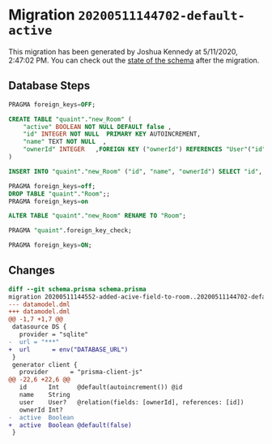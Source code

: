 # Migration `20200511144702-default-active`

This migration has been generated by Joshua Kennedy at 5/11/2020, 2:47:02 PM.
You can check out the [state of the schema](./schema.prisma) after the migration.

## Database Steps

```sql
PRAGMA foreign_keys=OFF;

CREATE TABLE "quaint"."new_Room" (
    "active" BOOLEAN NOT NULL DEFAULT false ,
    "id" INTEGER NOT NULL  PRIMARY KEY AUTOINCREMENT,
    "name" TEXT NOT NULL  ,
    "ownerId" INTEGER   ,FOREIGN KEY ("ownerId") REFERENCES "User"("id") ON DELETE SET NULL ON UPDATE CASCADE
) 

INSERT INTO "quaint"."new_Room" ("id", "name", "ownerId") SELECT "id", "name", "ownerId" FROM "quaint"."Room"

PRAGMA foreign_keys=off;
DROP TABLE "quaint"."Room";;
PRAGMA foreign_keys=on

ALTER TABLE "quaint"."new_Room" RENAME TO "Room";

PRAGMA "quaint".foreign_key_check;

PRAGMA foreign_keys=ON;
```

## Changes

```diff
diff --git schema.prisma schema.prisma
migration 20200511144552-added-acive-field-to-room..20200511144702-default-active
--- datamodel.dml
+++ datamodel.dml
@@ -1,7 +1,7 @@
 datasource DS {
   provider = "sqlite"
-  url = "***"
+  url      = env("DATABASE_URL")
 }
 generator client {
   provider      = "prisma-client-js"
@@ -22,6 +22,6 @@
   id      Int     @default(autoincrement()) @id
   name    String
   user    User?   @relation(fields: [ownerId], references: [id])
   ownerId Int?
-  active  Boolean
+  active  Boolean @default(false)
 }
```


